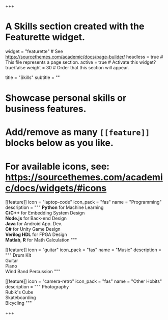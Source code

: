 +++
# A Skills section created with the Featurette widget.
widget = "featurette"  # See https://sourcethemes.com/academic/docs/page-builder/
headless = true  # This file represents a page section.
active = true  # Activate this widget? true/false
weight = 30  # Order that this section will appear.

title = "Skills"
subtitle = ""

# Showcase personal skills or business features.
# 
# Add/remove as many `[[feature]]` blocks below as you like.
# 
# For available icons, see: https://sourcethemes.com/academic/docs/widgets/#icons

[[feature]]
  icon = "laptop-code"
  icon_pack = "fas"
  name = "Programming"
  description = """
  **Python** for Machine Learning <br>
  **C/C++** for Embedding System Design <br>
  **Node.js** for Back-end Design <br>
  **Java** for Android App. Dev. <br>
  **C#** for Unity Game Design <br>
  **Verilog HDL** for FPGA Design <br>
  **Matlab**, **R** for Math Calculation
  """
  
[[feature]]
  icon = "guitar"
  icon_pack = "fas"
  name = "Music"
  description = """
  Drum Kit <br>
  Guitar <br>
  Piano <br>
  Wind Band Percussion
  """  

[[feature]]
  icon = "camera-retro"
  icon_pack = "fas"
  name = "Other Hobits"
  description = """
  Photography <br>
  Rubik's Cube <br>
  Skateboarding <br>
  Bicycling
  """

+++
